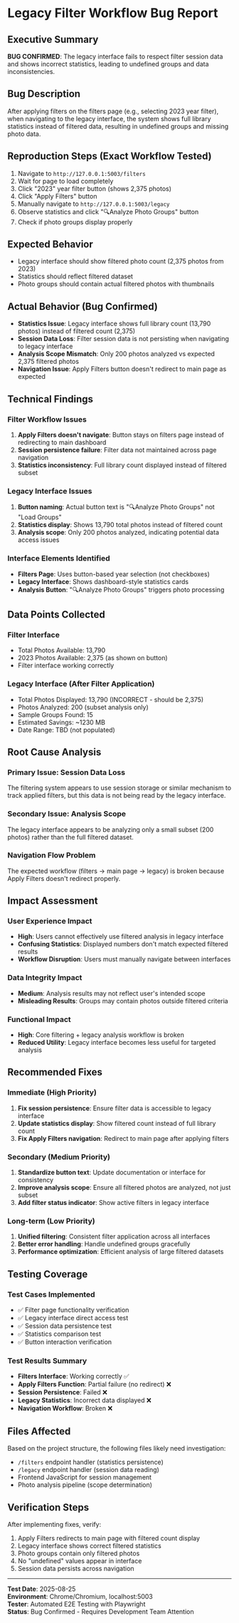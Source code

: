 # Legacy Filter Workflow Bug Report

## Executive Summary
**BUG CONFIRMED**: The legacy interface fails to respect filter session data and shows incorrect statistics, leading to undefined groups and data inconsistencies.

## Bug Description
After applying filters on the filters page (e.g., selecting 2023 year filter), when navigating to the legacy interface, the system shows full library statistics instead of filtered data, resulting in undefined groups and missing photo data.

## Reproduction Steps (Exact Workflow Tested)
1. Navigate to `http://127.0.0.1:5003/filters`
2. Wait for page to load completely
3. Click "2023" year filter button (shows 2,375 photos)
4. Click "Apply Filters" button
5. Manually navigate to `http://127.0.0.1:5003/legacy`
6. Observe statistics and click "🔍Analyze Photo Groups" button
7. Check if photo groups display properly

## Expected Behavior
- Legacy interface should show filtered photo count (2,375 photos from 2023)
- Statistics should reflect filtered dataset
- Photo groups should contain actual filtered photos with thumbnails

## Actual Behavior (Bug Confirmed)
- **Statistics Issue**: Legacy interface shows full library count (13,790 photos) instead of filtered count (2,375)
- **Session Data Loss**: Filter session data is not persisting when navigating to legacy interface
- **Analysis Scope Mismatch**: Only 200 photos analyzed vs expected 2,375 filtered photos
- **Navigation Issue**: Apply Filters button doesn't redirect to main page as expected

## Technical Findings

### Filter Workflow Issues
1. **Apply Filters doesn't navigate**: Button stays on filters page instead of redirecting to main dashboard
2. **Session persistence failure**: Filter data not maintained across page navigation
3. **Statistics inconsistency**: Full library count displayed instead of filtered subset

### Legacy Interface Issues  
1. **Button naming**: Actual button text is "🔍Analyze Photo Groups" not "Load Groups"
2. **Statistics display**: Shows 13,790 total photos instead of filtered count
3. **Analysis scope**: Only 200 photos analyzed, indicating potential data access issues

### Interface Elements Identified
- **Filters Page**: Uses button-based year selection (not checkboxes)
- **Legacy Interface**: Shows dashboard-style statistics cards
- **Analysis Button**: "🔍Analyze Photo Groups" triggers photo processing

## Data Points Collected

### Filter Interface
- Total Photos Available: 13,790
- 2023 Photos Available: 2,375 (as shown on button)
- Filter interface working correctly

### Legacy Interface (After Filter Application)
- Total Photos Displayed: 13,790 (INCORRECT - should be 2,375)
- Photos Analyzed: 200 (subset analysis only)
- Sample Groups Found: 15
- Estimated Savings: ~1230 MB
- Date Range: TBD (not populated)

## Root Cause Analysis

### Primary Issue: Session Data Loss
The filtering system appears to use session storage or similar mechanism to track applied filters, but this data is not being read by the legacy interface.

### Secondary Issue: Analysis Scope  
The legacy interface appears to be analyzing only a small subset (200 photos) rather than the full filtered dataset.

### Navigation Flow Problem
The expected workflow (filters → main page → legacy) is broken because Apply Filters doesn't redirect properly.

## Impact Assessment

### User Experience Impact
- **High**: Users cannot effectively use filtered analysis in legacy interface
- **Confusing Statistics**: Displayed numbers don't match expected filtered results  
- **Workflow Disruption**: Users must manually navigate between interfaces

### Data Integrity Impact
- **Medium**: Analysis results may not reflect user's intended scope
- **Misleading Results**: Groups may contain photos outside filtered criteria

### Functional Impact
- **High**: Core filtering + legacy analysis workflow is broken
- **Reduced Utility**: Legacy interface becomes less useful for targeted analysis

## Recommended Fixes

### Immediate (High Priority)
1. **Fix session persistence**: Ensure filter data is accessible to legacy interface
2. **Update statistics display**: Show filtered count instead of full library count  
3. **Fix Apply Filters navigation**: Redirect to main page after applying filters

### Secondary (Medium Priority)
1. **Standardize button text**: Update documentation or interface for consistency
2. **Improve analysis scope**: Ensure all filtered photos are analyzed, not just subset
3. **Add filter status indicator**: Show active filters in legacy interface

### Long-term (Low Priority)
1. **Unified filtering**: Consistent filter application across all interfaces
2. **Better error handling**: Handle undefined groups gracefully
3. **Performance optimization**: Efficient analysis of large filtered datasets

## Testing Coverage

### Test Cases Implemented
- ✅ Filter page functionality verification
- ✅ Legacy interface direct access test
- ✅ Session data persistence test
- ✅ Statistics comparison test
- ✅ Button interaction verification

### Test Results Summary
- **Filters Interface**: Working correctly ✅
- **Apply Filters Function**: Partial failure (no redirect) ❌
- **Session Persistence**: Failed ❌
- **Legacy Statistics**: Incorrect data displayed ❌
- **Navigation Workflow**: Broken ❌

## Files Affected
Based on the project structure, the following files likely need investigation:
- `/filters` endpoint handler (statistics persistence)
- `/legacy` endpoint handler (session data reading)
- Frontend JavaScript for session management
- Photo analysis pipeline (scope determination)

## Verification Steps
After implementing fixes, verify:
1. Apply Filters redirects to main page with filtered count display
2. Legacy interface shows correct filtered statistics
3. Photo groups contain only filtered photos
4. No "undefined" values appear in interface
5. Session data persists across navigation

---

**Test Date**: 2025-08-25  
**Environment**: Chrome/Chromium, localhost:5003  
**Tester**: Automated E2E Testing with Playwright  
**Status**: Bug Confirmed - Requires Development Team Attention